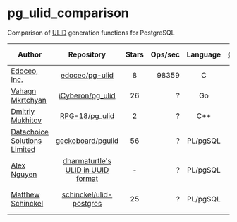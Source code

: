 # pg_ulid_comparison
Comparison of [ULID](https://github.com/ulid/spec) generation functions for PostgreSQL

Author | Repository | Stars | Ops/sec | Language | [CSPRNG](https://en.wikipedia.org/wiki/Cryptographically_secure_pseudorandom_number_generator) | [Monotonicity](https://github.com/ulid/spec#monotonicity) | String format | Binary format | [UUID format](https://postgrespro.ru/docs/postgresql/13/datatype-uuid?lang=en) | Integer format | Last commit
--- | :---: | :---: | ---: | :---: | :---: | :---: | :---: | :---: | :---: | :---: | :---:
[Edoceo, Inc.](https://github.com/edoceo) | [edoceo/pg-ulid](https://github.com/edoceo/pg-ulid) | 8 | 98359 | C | ✓ | ✓ | ✓ | - | - | - | 2019-10-29
[Vahagn Mkrtchyan](https://github.com/iCyberon) | [iCyberon/pg_ulid](https://github.com/iCyberon/pg_ulid) | 26 | ? | Go | ✓ | WIP | ✓ | WIP | - | - | 2021-03-28
[Dmitriy Mukhitov](https://github.com/RPG-18) | [RPG-18/pg_ulid](https://github.com/RPG-18/pg_ulid) | 2 | ? | C++ | ✓ | ✓ | ✓ | - | ✓ | - | 2021-02-22
[Datachoice Solutions Limited](https://github.com/geckoboard) | [geckoboard/pgulid](https://github.com/geckoboard/pgulid) | 56 | ? | PL/pgSQL | ✓ | - | ✓ | - | - | - | 2019-02-20
[Alex Nguyen](https://github.com/dharmaturtle) | [dharmaturtle's ULID in UUID format](https://github.com/geckoboard/pgulid/issues/3) | - | ? | PL/pgSQL | ✓ | - | - | - | ✓ | - | 2020-10-04
[Matthew Schinckel](https://github.com/schinckel) | [schinckel/ulid-postgres](https://github.com/schinckel/ulid-postgres) | 25 | ? | PL/pgSQL | - | - | ✓ | - | - | - | 2016-12-07 (WIP)
